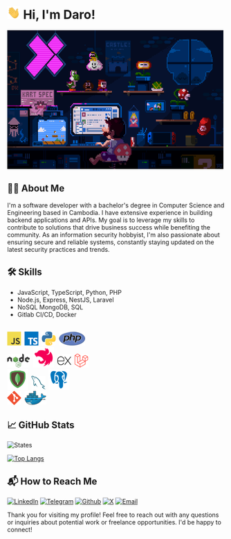 # <img src="gif/hi.gif" width="30px" height="30px"> Hi, I'm Daro!

<img src="gif/cover.gif" width="500px" height="320px" />

## 👨‍💻 About Me

I'm a software developer with a bachelor's degree in Computer Science and Engineering based in Cambodia. I have extensive experience in building backend applications and APIs. My goal is to leverage my skills to contribute to solutions that drive business success while benefiting the community. As an information security hobbyist, I'm also passionate about ensuring secure and reliable systems, constantly staying updated on the latest security practices and trends.

## 🛠️ Skills

- JavaScript, TypeScript, Python, PHP
- Node.js, Express, NestJS, Laravel
- NoSQL MongoDB, SQL
- Gitlab CI/CD, Docker

<br/>
<a href="https://en.wikipedia.org/wiki/JavaScript" title="JavaScript"><img src="png/javascript.png" /></a>&nbsp;
<a href="https://www.typescriptlang.org/" title="TypeScript"><img src="png/typescript.png" /></a>&nbsp;
<a href="https://www.python.org/" title="Python"><img src="png/python.png" /></a>&nbsp;
<a href="https://www.php.net/" title="PHP"><img src="png/php.png" /></a>&nbsp;
<br/>
<a href="https://nodejs.org/" title="NodeJS"><img src="png/nodejs.png" height="32px" /></a>&nbsp;
<a href="https://nestjs.com/" title="NestJs"><img src="png/nestjs.png"></a>&nbsp;
<a href="https://expressjs.com/" title="Express"><img src="png/expressjs.png" height="32px" /></a>&nbsp;
<a href="https://laravel.com/" title="Laravel"><img src="png/laravel.png" /></a>&nbsp;
<br/>
<a href="https://www.mongodb.com/" title="MongoDB"><img src="png/mongodb.png" /></a>&nbsp;
<a href="https://www.mysql.com/" title="MySQL"><img src="png/mysql.png" /></a>&nbsp;
<a href="https://www.postgresql.org/" title="PostgreSQL"><img src="png/postgresql.png" /></a>&nbsp;
<br/>
<a href="https://git-scm.com/" title="Git"><img src="png/git.png" /></a>&nbsp;
<a href="https://www.docker.com/" title="Docker"><img src="png/docker.png" /></a>

## 📈 GitHub Stats

![States](https://github-readme-stats.vercel.app/api?username=kuyrathdaro&show_icons=true&theme=highcontrast)

[![Top Langs](https://github-readme-stats.vercel.app/api/top-langs/?username=kuyrathdaro&layout=compact&theme=highcontrast)](https://github.com/anuraghazra/github-readme-stats)

## 📬 How to Reach Me

<a href="https://www.linkedin.com/in/kuyrathdaro" target="_blank"><img alt="LinkedIn" src="https://img.shields.io/badge/linkedin-%230077B5.svg?&style=for-the-badge&logo=linkedin&logoColor=white" /></a>&nbsp;<a href="https://t.me/rathdaro" target="_blank"><img alt="Telegram" src="https://img.shields.io/badge/telegram-%230088cc.svg?&style=for-the-badge&logo=telegram&logoColor=white" /></a>&nbsp;<a href="https://github.com/kuyrathdaro" target="_blank"><img alt="Github" src="https://img.shields.io/badge/github-%2312100E.svg?&style=for-the-badge&logo=Github&logoColor=white" /></a>&nbsp;<a href="https://x.com/0xdaro" target="_blank"><img alt="X" src="https://img.shields.io/badge/x-%23000000.svg?&style=for-the-badge&logo=X&logoColor=white" /></a>&nbsp;<a href="mailto:rathdaro.kuy@hotmail.com" target="_blank"><img alt="Email" src="https://img.shields.io/badge/email-%230072C6.svg?&style=for-the-badge&logo=maildotru&logoColor=white" /></a>

Thank you for visiting my profile! Feel free to reach out with any questions or inquiries about potential work or freelance opportunities. I'd be happy to connect!
